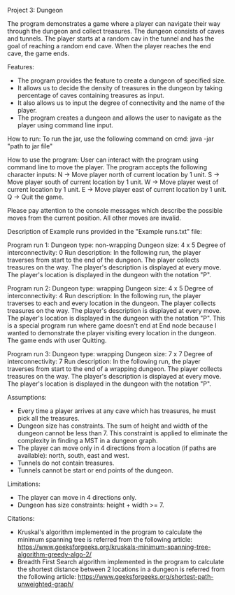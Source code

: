 Project 3: Dungeon

The program demonstrates a game where a player can navigate their way through the dungeon and
collect treasures. The dungeon consists of caves and tunnels. The player starts at a random
cav in the tunnel and has the goal of reaching a random end cave. When the player reaches the
end cave, the game ends.

Features:
- The program provides the feature to create a dungeon of specified size. 
- It allows us to decide the density of treasures in the dungeon by taking percentage 
of caves containing treasures as input.
- It also allows us to input the degree of connectivity and the name of the player.
- The program creates a dungeon and allows the user to navigate as the player using command
line input.

How to run:
To run the jar, use the following command on cmd:
java -jar "path to jar file"

How to use the program:
User can interact with the program using command line to move the player. The program accepts
the following character inputs:
N -> Move player north of current location by 1 unit.
S -> Move player south of current location by 1 unit.
W -> Move player west of current location by 1 unit.
E -> Move player east of current location by 1 unit.
Q -> Quit the game.

Please pay attention to the console messages which describe the possible moves from the current
position. All other moves are invalid.

Description of Example runs provided in the "Example runs.txt" file:

Program run 1:
Dungeon type: non-wrapping
Dungeon size: 4 x 5
Degree of interconnectivity: 0
Run description: In the following run, the player traverses from start to the end of the dungeon.
The player collects treasures on the way. The player's description is displayed at every move.
The player's location is displayed in the dungeon with the notation "P".

Program run 2:
Dungeon type: wrapping
Dungeon size: 4 x 5
Degree of interconnectivity: 4
Run description: In the following run, the player traverses to each and every location in
the dungeon. The player collects treasures on the way. The player's description is displayed at
every move. The player's location is displayed in the dungeon with the notation "P".
This is a special program run where game doesn't end at End node because I wanted to demonstrate
the player visiting every location in the dungeon. The game ends with user Quitting.

Program run 3:
Dungeon type: wrapping
Dungeon size: 7 x 7
Degree of interconnectivity: 7
Run description: In the following run, the player traverses from start to the end of a
wrapping dungeon. The player collects treasures on the way. The player's description is
displayed at every move. The player's location is displayed in the dungeon with the notation "P".


Assumptions:
- Every time a player arrives at any cave which has treasures, he must pick all the treasures.
- Dungeon size has constraints. The sum of height and width of the dungeon cannot be less than 7.
This constraint is applied to eliminate the complexity in finding a MST in a dungeon graph.
- The player can move only in 4 directions from a location (if paths are available): north, south,
east and west.
- Tunnels do not contain treasures.
- Tunnels cannot be start or end points of the dungeon.

Limitations:
- The player can move in 4 directions only.
- Dungeon has size constraints: height + width >= 7.

Citations:
- Kruskal's algorithm implemented in the program to calculate the minimum spanning tree
is referred from the following article:
  https://www.geeksforgeeks.org/kruskals-minimum-spanning-tree-algorithm-greedy-algo-2/
- Breadth First Search algorithm implemented in the program to calculate the shortest distance
between 2 locations in a dungeon is referred from the following article:
  https://www.geeksforgeeks.org/shortest-path-unweighted-graph/
